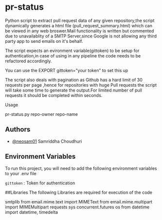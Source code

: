 # pr-status 
Python script to extract pull request data of any given repository,the script dynamically generates a html file (pull_request_summary.html) which can be viewed in any web broswer.Mail functionality is written but commented due to unavailablity of a SMTP Server,since Google is not allowing any third party app to send emails on it's behalf.

The script expects an evironment variable(gittoken) to be setup for authentication,in case of using in any pipeline the code needs to be refactored accordingly.

You can use the EXPORT gittoken="your token" to set this up

The script also deals with pagination as Github has a hard limit of 30 requests per page ,hence for repositories with huge Pull requests the script will take some time to generate the output.For limited number of pull requests it should be completed within seconds.

Usage
 
pr-status.py repo-owner repo-name

## Authors

- [@neosam01](https://www.github.com/neosam01)
   Samriddha Choudhuri


## Environment Variables

To run this project, you will need to add the following environment variables to your .env file

`gittoken` : Token for authentication

##Libraries
The following Libraries are required for execution of the code

smtplib
from email.mime.text import MIMEText
from email.mime.multipart import MIMEMultipart
requests
sys
concurrent.futures
os
from datetime import datetime, timedelta



